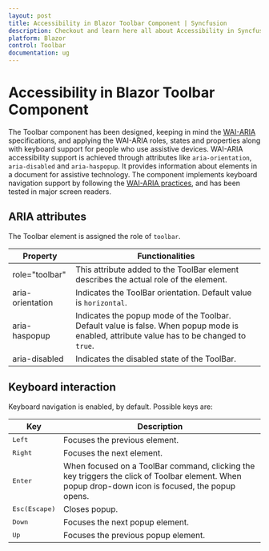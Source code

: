 ```yaml
---
layout: post
title: Accessibility in Blazor Toolbar Component | Syncfusion
description: Checkout and learn here all about Accessibility in Syncfusion Blazor Toolbar component and much more.
platform: Blazor
control: Toolbar
documentation: ug
---
```


# Accessibility in Blazor Toolbar Component

The Toolbar component has been designed,  keeping in mind the [WAI-ARIA](http://www.w3.org/WAI/PF/aria-practices/) specifications, and applying the WAI-ARIA roles, states and properties along with keyboard support for people who use assistive devices. WAI-ARIA accessibility support is achieved through attributes like `aria-orientation`, `aria-disabled` and `aria-haspopup`. It provides
  information about elements in a document for assistive technology.  The component implements keyboard navigation support by following the [WAI-ARIA practices](https://www.w3.org/TR/wai-aria-practices/), and has been tested in major screen readers.

## ARIA attributes

The Toolbar element is assigned the role of `toolbar`.

| **Property** | **Functionalities** |
| --- | --- |
| role="toolbar" | This attribute added to the ToolBar element describes the actual role of the element. |
| aria-orientation     | Indicates the ToolBar orientation. Default value is `horizontal`. |
| aria-haspopup       | Indicates the popup mode of the Toolbar. Default value is false. When popup mode is enabled,  attribute value has to be changed to `true`. | |
| aria-disabled       | Indicates the disabled state of the ToolBar. |

## Keyboard interaction

Keyboard navigation is enabled, by default. Possible keys are:

| Key           | Description                                                                         |
|---------------|-------------------------------------------------------------------------------------|
| <kbd>Left</kbd>    | Focuses the previous element.                                               |
| <kbd>Right</kbd>   | Focuses the next element.                                                            |
| <kbd>Enter</kbd>         | When focused on a ToolBar command, clicking the key triggers the click of Toolbar element. When popup drop-down icon is focused, the popup opens. |
| <kbd>Esc(Escape)</kbd>           | Closes popup.                                                                     |
| <kbd>Down</kbd>   | Focuses the next popup element.                                                  |
| <kbd>Up</kbd>      | Focuses the previous popup element.                                                |